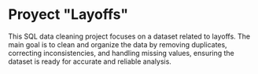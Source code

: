 # Proyect "Layoffs"
This SQL data cleaning project focuses on a dataset related to layoffs. The main goal is to clean and organize the data by removing duplicates, correcting inconsistencies, and handling missing values, ensuring the dataset is ready for accurate and reliable analysis.
